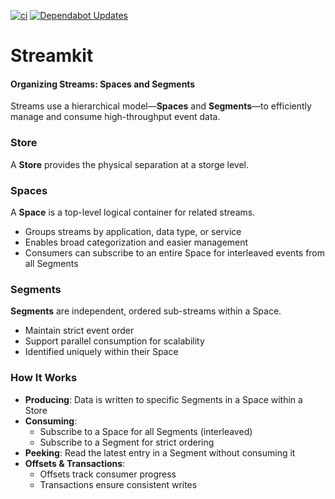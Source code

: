 [![ci](https://github.com/fgrzl/streamkit/actions/workflows/ci.yml/badge.svg)](https://github.com/fgrzl/streamkit/actions/workflows/ci.yml)
[![Dependabot Updates](https://github.com/fgrzl/streamkit/actions/workflows/dependabot/dependabot-updates/badge.svg)](https://github.com/fgrzl/streamkit/actions/workflows/dependabot/dependabot-updates)

# Streamkit  

#### Organizing Streams: Spaces and Segments  
Streams use a hierarchical model—**Spaces** and **Segments**—to efficiently manage and consume high-throughput event data.

### Store
A **Store** provides the physical separation at a storge level. 

### Spaces  
A **Space** is a top-level logical container for related streams.

- Groups streams by application, data type, or service  
- Enables broad categorization and easier management  
- Consumers can subscribe to an entire Space for interleaved events from all Segments  

### Segments  
**Segments** are independent, ordered sub-streams within a Space.

- Maintain strict event order  
- Support parallel consumption for scalability  
- Identified uniquely within their Space  

### How It Works  

- **Producing**: Data is written to specific Segments in a Space within a Store
- **Consuming**:  
  - Subscribe to a Space for all Segments (interleaved)  
  - Subscribe to a Segment for strict ordering  
- **Peeking**: Read the latest entry in a Segment without consuming it  
- **Offsets & Transactions**:  
  - Offsets track consumer progress  
  - Transactions ensure consistent writes  
